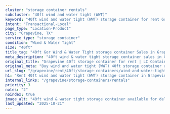 ```yaml
---
cluster: "storage container rentals"
subcluster: "40ft wind and water tight (WWT)"
keyword: "40ft wind and water tight (WWT) storage container for rent Grapevine, TX"
intent: "Transactional-Local"
page_type: "Location-Product"
city: "Grapevine, TX"
service_type: "storage container"
condition: "Wind & Water Tight"
size: "40ft"
title_tag: "40ft Gor Wind & Water Tight storage container Sales in Grapevine | LC Container"
meta_description: "40ft wind & water tight storage container sales in Grapevine. Fast delivery, competitive pricing. Serving storage containers area. Quote ID: 6NQ. Call (214) 524-4168 for your free quote today."
original_title: "Grapevine 40ft storage container for rent | LC Container"
original_meta: "Buy wind and water tight (WWT) 40ft storage container rent with local delivery in Grapevine, TX. LC Container — local Since 2003. Request a fast quote today."
url_slug: "/grapevine/rent/40ft/storage-containers/wind-and-water-tight-wwt"
h1: "Rent 40ft wind and water tight (WWT) storage container in Grapevine"
internal_links: "/grapevine/storage-containers/rentals"
priority: 3
notes: "2"
noindex: true
image_alt: "40ft wind & water tight storage container available for delivery in Grapevine"
last_updated: "2025-10-21"
---
```


<!-- TODO: Add unique city/inventory copy, images, and internal links here. -->
